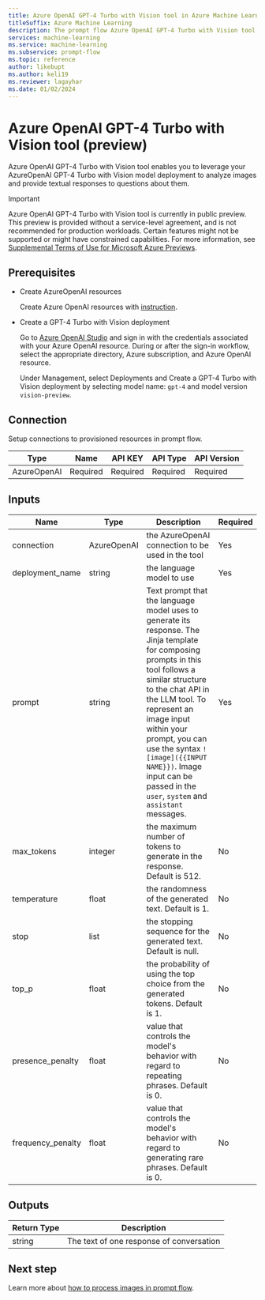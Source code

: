 ```yaml
---
title: Azure OpenAI GPT-4 Turbo with Vision tool in Azure Machine Learning prompt flow
titleSuffix: Azure Machine Learning
description: The prompt flow Azure OpenAI GPT-4 Turbo with Vision tool enables you to leverage AzureOpenAI GPT-4 Turbo with Vision model deployment to analyze images and provide textual responses to questions about them.
services: machine-learning
ms.service: machine-learning
ms.subservice: prompt-flow
ms.topic: reference
author: likebupt
ms.author: keli19
ms.reviewer: lagayhar
ms.date: 01/02/2024
---
```


# Azure OpenAI GPT-4 Turbo with Vision tool (preview)

Azure OpenAI GPT-4 Turbo with Vision tool enables you to leverage your AzureOpenAI GPT-4 Turbo with Vision model deployment to analyze images and provide textual responses to questions about them.

> [!IMPORTANT]
> Azure OpenAI GPT-4 Turbo with Vision tool is currently in public preview. This preview is provided without a service-level agreement, and is not recommended for production workloads. Certain features might not be supported or might have constrained capabilities.
> For more information, see [Supplemental Terms of Use for Microsoft Azure Previews](https://azure.microsoft.com/support/legal/preview-supplemental-terms/).

## Prerequisites

- Create AzureOpenAI resources

    Create Azure OpenAI resources with [instruction](../../../ai-services/openai/how-to/create-resource.md).

- Create a GPT-4 Turbo with Vision deployment

    Go to [Azure OpenAI Studio](https://oai.azure.com/) and sign in with the credentials associated with your Azure OpenAI resource. During or after the sign-in workflow, select the appropriate directory, Azure subscription, and Azure OpenAI resource.

    Under Management, select Deployments and Create a GPT-4 Turbo with Vision deployment by selecting model name: `gpt-4` and model version `vision-preview`.

## Connection

Setup connections to provisioned resources in prompt flow.

| Type        | Name     | API KEY  | API Type | API Version |
|-------------|----------|----------|----------|-------------|
| AzureOpenAI | Required | Required | Required | Required    |

## Inputs

| Name                   | Type        | Description                                                                                    | Required |
|------------------------|-------------|------------------------------------------------------------------------------------------------|----------|
| connection             | AzureOpenAI | the AzureOpenAI connection to be used in the tool                                              | Yes      |
| deployment\_name       | string      | the language model to use                                                                      | Yes      |
| prompt                 | string      | Text prompt that the language model uses to generate its response. The Jinja template for composing prompts in this tool follows a similar structure to the chat API in the LLM tool. To represent an image input within your prompt, you can use the syntax `![image]({{INPUT NAME}})`. Image input can be passed in the `user`, `system` and `assistant` messages.                 | Yes      |
| max\_tokens            | integer     | the maximum number of tokens to generate in the response. Default is 512.                      | No       |
| temperature            | float       | the randomness of the generated text. Default is 1.                                            | No       |
| stop                   | list        | the stopping sequence for the generated text. Default is null.                                 | No       |
| top_p                  | float       | the probability of using the top choice from the generated tokens. Default is 1.               | No       |
| presence\_penalty      | float       | value that controls the model's behavior with regard to repeating phrases. Default is 0.      | No       |
| frequency\_penalty     | float       | value that controls the model's behavior with regard to generating rare phrases. Default is 0. | No       |

## Outputs

| Return Type | Description                              |
|-------------|------------------------------------------|
| string      | The text of one response of conversation |

## Next step

Learn more about [how to process images in prompt flow](../how-to-process-image.md).